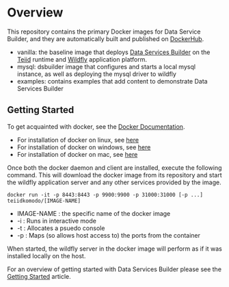 # Overview

This repository contains the primary Docker images for Data Service Builder, and they are automatically built and published on [DockerHub](https://hub.docker.com/r/teiidkomodo).

* vanilla: the baseline image that deploys [Data Services Builder](http://teiiddesigner.jboss.org/ds_builder_summary.html) on the [Teiid](http://teiid.jboss.org) runtime and [Wildfly](http://wildfly.org) application platform.
* mysql: dsbuilder image that configures and starts a local mysql instance, as well as deploying the mysql driver to wildfly
* examples: contains examples that add content to demonstrate Data Services Builder

## Getting Started

To get acquainted with docker, see the [Docker Documentation](https://docs.docker.com).

* For installation of docker on linux, see [here](https://docs.docker.com/engine/installation/linux/)
* For installation of docker on windows, see [here](https://docs.docker.com/engine/installation/windows/)
* For installation of docker on mac, see [here](https://docs.docker.com/engine/installation/mac/)

Once both the docker daemon and client are installed, execute the following command. This will download the docker image from its repository and start the wildfly application server and any other services provided by the image.

    docker run -it -p 8443:8443 -p 9900:9900 -p 31000:31000 [-p ...] teiidkomodo/[IMAGE-NAME]

* IMAGE-NAME : the specific name of the docker image
* -i : Runs in interactive mode
* -t : Allocates a psuedo console
* -p : Maps (so allows host access to) the ports from the container

When started, the wildfly server in the docker image will perform as if it was installed locally on the host.

For an overview of getting started with Data Services Builder please see the [Getting Started](https://developer.jboss.org/wiki/GettingStartedWithDataServicesBuilder) article.
